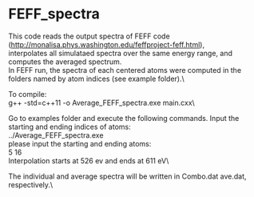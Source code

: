 # FEFF_spectra
This code reads the output spectra of FEFF code (http://monalisa.phys.washington.edu/feffproject-feff.html),\
interpolates all simulataed spectra over the same energy range, and computes the averaged spectrum.\
In FEFF run, the spectra of each centered atoms were computed in the folders named by atom indices (see example folder).\

To compile:\
g++ -std=c++11 -o Average_FEFF_spectra.exe main.cxx\ 

Go to examples folder and execute the following commands. Input the starting and ending indices of atoms:\
../Average_FEFF_spectra.exe\
please input the starting and ending atoms:\
5 16\
Interpolation starts at 526 ev and ends at 611 eV\

The individual and average spectra will be written in Combo.dat ave.dat, respectively.\
